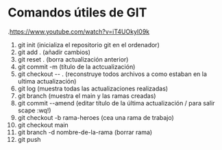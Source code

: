 # Comandos útiles de GIT
.https://www.youtube.com/watch?v=iT4UOkyI09k

1. git init (inicializa el repositorio git en el ordenador)
2. git add . (añadir cambios)
3. git reset . (borra actualización anterior)
4. git commit -m (título de la actcualización)
5. git checkout -- . (reconstruye todos archivos a como estaban en la ultima actualización)
6. git log (muestra todas las actualizaciones realizadas)
7. git branch (muestra el main y las ramas creadas)
8. git commit --amend (editar título de la última actualización / para salir scape :wq!)
9. git checkout -b rama-heroes (cea una rama de trabajo)
10. git checkout main
11. git branch -d nombre-de-la-rama (borrar rama)
12. git push


